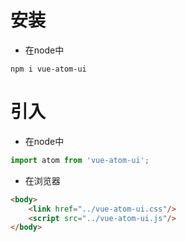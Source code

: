 # 安装

* 在node中
```
npm i vue-atom-ui
```

# 引入
* 在node中
```javascript
import atom from 'vue-atom-ui';
```

* 在浏览器
```html
<body>
    <link href="../vue-atom-ui.css"/>
    <script src="../vue-atom-ui.js"/>
</body>
```
